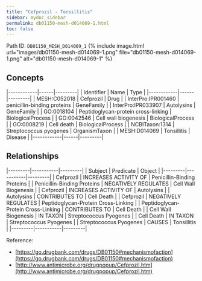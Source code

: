 ```yaml
---
title: "Cefprozil - Tonsillitis"
sidebar: mydoc_sidebar
permalink: db01150-mesh-d014069-1.html
toc: false 
---
```



Path ID: `DB01150_MESH_D014069_1`
{% include image.html url="images/db01150-mesh-d014069-1.png" file="db01150-mesh-d014069-1.png" alt="db01150-mesh-d014069-1" %}

## Concepts

|------------|------|---------|
| Identifier | Name | Type    |
|------------|------|---------|
| MESH:C052018 | Cefprozil | Drug |
| InterPro:IPR001460 | penicillin-binding proteins | GeneFamily |
| InterPro:IPR033907 | Autolysins | GeneFamily |
| GO:0018104 | Peptidoglycan-protein cross-linking | BiologicalProcess |
| GO:0042546 | Cell wall biogenesis | BiologicalProcess |
| GO:0008219 | Cell death | BiologicalProcess |
| NCBITaxon:1314 | Streptococcus pyogenes | OrganismTaxon |
| MESH:D014069 | Tonsillitis | Disease |
|------------|------|---------|

## Relationships

|---------|-----------|---------|
| Subject | Predicate | Object  |
|---------|-----------|---------|
| Cefprozil | INCREASES ACTIVITY OF | Penicillin-Binding Proteins |
| Penicillin-Binding Proteins | NEGATIVELY REGULATES | Cell Wall Biogenesis |
| Cefprozil | INCREASES ACTIVITY OF | Autolysins |
| Autolysins | CONTRIBUTES TO | Cell Death |
| Cefprozil | NEGATIVELY REGULATES | Peptidoglycan-Protein Cross-Linking |
| Peptidoglycan-Protein Cross-Linking | CONTRIBUTES TO | Cell Death |
| Cell Wall Biogenesis | IN TAXON | Streptococcus Pyogenes |
| Cell Death | IN TAXON | Streptococcus Pyogenes |
| Streptococcus Pyogenes | CAUSES | Tonsillitis |
|---------|-----------|---------|

Reference: 
  - [https://go.drugbank.com/drugs/DB01150#mechanismofaction](https://go.drugbank.com/drugs/DB01150#mechanismofaction)
  - [http://www.antimicrobe.org/drugpopup/Cefprozil.htm](http://www.antimicrobe.org/drugpopup/Cefprozil.htm)
